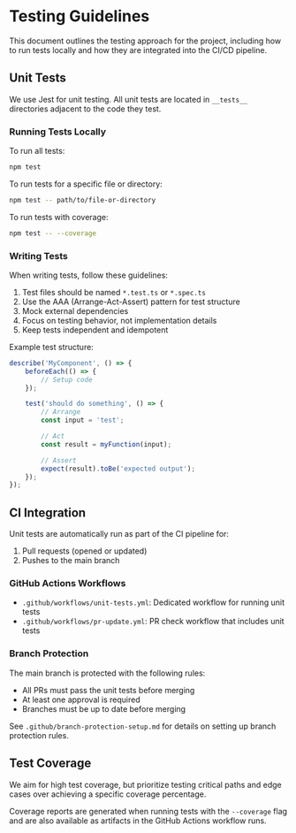# Testing Guidelines

This document outlines the testing approach for the project, including how to run tests locally and how they are integrated into the CI/CD pipeline.

## Unit Tests

We use Jest for unit testing. All unit tests are located in `__tests__` directories adjacent to the code they test.

### Running Tests Locally

To run all tests:

```bash
npm test
```

To run tests for a specific file or directory:

```bash
npm test -- path/to/file-or-directory
```

To run tests with coverage:

```bash
npm test -- --coverage
```

### Writing Tests

When writing tests, follow these guidelines:

1. Test files should be named `*.test.ts` or `*.spec.ts`
2. Use the AAA (Arrange-Act-Assert) pattern for test structure
3. Mock external dependencies
4. Focus on testing behavior, not implementation details
5. Keep tests independent and idempotent

Example test structure:

```typescript
describe('MyComponent', () => {
	beforeEach(() => {
		// Setup code
	});

	test('should do something', () => {
		// Arrange
		const input = 'test';

		// Act
		const result = myFunction(input);

		// Assert
		expect(result).toBe('expected output');
	});
});
```

## CI Integration

Unit tests are automatically run as part of the CI pipeline for:

1. Pull requests (opened or updated)
2. Pushes to the main branch

### GitHub Actions Workflows

- `.github/workflows/unit-tests.yml`: Dedicated workflow for running unit tests
- `.github/workflows/pr-update.yml`: PR check workflow that includes unit tests

### Branch Protection

The main branch is protected with the following rules:

- All PRs must pass the unit tests before merging
- At least one approval is required
- Branches must be up to date before merging

See `.github/branch-protection-setup.md` for details on setting up branch protection rules.

## Test Coverage

We aim for high test coverage, but prioritize testing critical paths and edge cases over achieving a specific coverage percentage.

Coverage reports are generated when running tests with the `--coverage` flag and are also available as artifacts in the GitHub Actions workflow runs.
